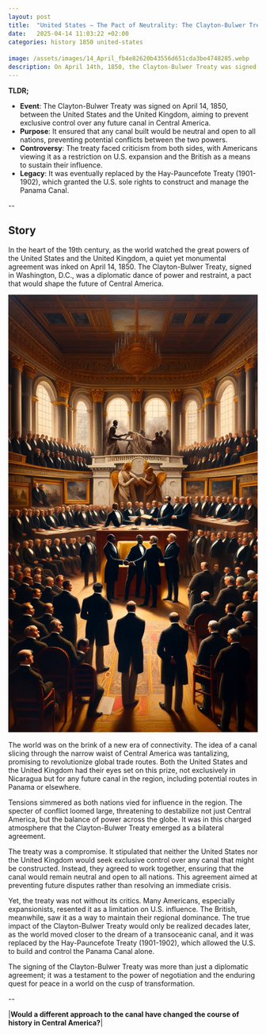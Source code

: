 ```yaml
---
layout: post
title:  "United States – The Pact of Neutrality: The Clayton-Bulwer Treaty of 1850"
date:   2025-04-14 11:03:22 +02:00
categories: history 1850 united-states

image: /assets/images/14_April_fb4e82620b43556d651cda3be4748285.webp
description: On April 14th, 1850, the Clayton-Bulwer Treaty was signed between the United States and the United Kingdom. This treaty aimed to prevent either nation from exclusively controlling any future canal that might be built in Central America, particularly in Nicaragua.
---
```


**TLDR;**
- **Event**: The Clayton-Bulwer Treaty was signed on April 14, 1850, between the United States and the United Kingdom, aiming to prevent exclusive control over any future canal in Central America.
- **Purpose**: It ensured that any canal built would be neutral and open to all nations, preventing potential conflicts between the two powers.
- **Controversy**: The treaty faced criticism from both sides, with Americans viewing it as a restriction on U.S. expansion and the British as a means to sustain their influence.
- **Legacy**: It was eventually replaced by the Hay-Pauncefote Treaty (1901-1902), which granted the U.S. sole rights to construct and manage the Panama Canal.

--


## Story
In the heart of the 19th century, as the world watched the great powers of the United States and the United Kingdom, a quiet yet monumental agreement was inked on April 14, 1850. The Clayton-Bulwer Treaty, signed in Washington, D.C., was a diplomatic dance of power and restraint, a pact that would shape the future of Central America.

![Image](/assets/images/14_April_fb4e82620b43556d651cda3be4748285.webp)

The world was on the brink of a new era of connectivity. The idea of a canal slicing through the narrow waist of Central America was tantalizing, promising to revolutionize global trade routes. Both the United States and the United Kingdom had their eyes set on this prize, not exclusively in Nicaragua but for any future canal in the region, including potential routes in Panama or elsewhere.

Tensions simmered as both nations vied for influence in the region. The specter of conflict loomed large, threatening to destabilize not just Central America, but the balance of power across the globe. It was in this charged atmosphere that the Clayton-Bulwer Treaty emerged as a bilateral agreement.

The treaty was a compromise. It stipulated that neither the United States nor the United Kingdom would seek exclusive control over any canal that might be constructed. Instead, they agreed to work together, ensuring that the canal would remain neutral and open to all nations. This agreement aimed at preventing future disputes rather than resolving an immediate crisis.

Yet, the treaty was not without its critics. Many Americans, especially expansionists, resented it as a limitation on U.S. influence. The British, meanwhile, saw it as a way to maintain their regional dominance. The true impact of the Clayton-Bulwer Treaty would only be realized decades later, as the world moved closer to the dream of a transoceanic canal, and it was replaced by the Hay-Pauncefote Treaty (1901-1902), which allowed the U.S. to build and control the Panama Canal alone.

The signing of the Clayton-Bulwer Treaty was more than just a diplomatic agreement; it was a testament to the power of negotiation and the enduring quest for peace in a world on the cusp of transformation.


--

|**Would a different approach to the canal have changed the course of history in Central America?**|


